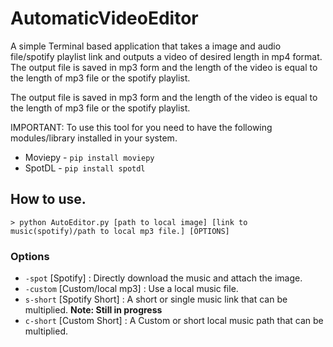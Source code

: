 # AutomaticVideoEditor

A simple Terminal based application that takes a image and audio file/spotify playlist link and outputs a video of desired length in mp4 format.
The output file is saved in mp3 form and the length of the video is equal to the length of mp3 file or the spotify playlist.

The output file is saved in mp3 form and the length of the video is equal to the length of mp3 file
or the spotify playlist.

IMPORTANT:
To use this tool for you need to have the following modules/library installed in your system.
- Moviepy - `pip install moviepy`
- SpotDL  - `pip install spotdl`
## How to use.
`> python AutoEditor.py [path to local image] [link to music(spotify)/path to local mp3 file.] [OPTIONS]`
### Options
- `-spot`   [Spotify]           : Directly download the music and attach the image.
- `-custom` [Custom/local mp3]  : Use a local music file.
- `s-short` [Spotify Short]     : A short or single music link that can be multiplied. **Note: Still in progress**
- `c-short` [Custom Short]      : A Custom or short local music path that can be multiplied.

